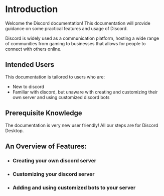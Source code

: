 # Introduction

Welcome the Discord documentation! This documentation will provide guidance on some practical features and usage of Discord.

Discord is widely used as a communication platform, hosting a wide range of communities from gaming to businesses that allows for people to connect with others online.

## Intended Users

This documentation is tailored to users who are:

* New to discord
* Familiar with discord, but unaware with creating and customizing  their own server and using customized discord bots

## Prerequisite Knowledge

The documentation is very new user friendly! All our steps are for Discord Desktop.

## An Overview of Features:

* ### Creating your own discord server

* ### Customizing your discord server

* ### Adding and using customized bots to your server